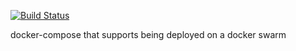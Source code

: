 [![Build Status](https://travis-ci.org/zufallsgenerator/docker-django-on-azure.svg?branch=master)](https://travis-ci.org/zufallsgenerator/docker-django-on-azure)

docker-compose that supports being deployed on a docker swarm